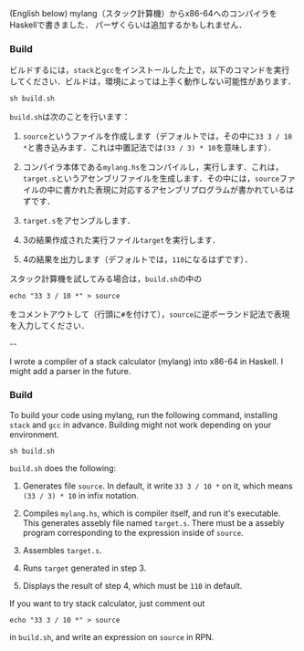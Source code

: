 (English below)
mylang（スタック計算機）からx86-64へのコンパイラをHaskellで書きました．
パーザくらいは追加するかもしれません．

### Build
ビルドするには，`stack`と`gcc`をインストールした上で，以下のコマンドを実行してください．ビルドは，環境によっては上手く動作しない可能性があります．
```
sh build.sh
```

`build.sh`は次のことを行います：

1. `source`というファイルを作成します（デフォルトでは，その中に`33 3 / 10 *`と書き込みます．これは中置記法では`(33 / 3) * 10`を意味します）．

2. コンパイラ本体である`mylang.hs`をコンパイルし，実行します．これは，`target.s`というアセンブリファイルを生成します．その中には，`source`ファイルの中に書かれた表現に対応するアセンブリプログラムが書かれているはずです．

3. `target.s`をアセンブルします．

4. 3の結果作成された実行ファイル`target`を実行します．

5. 4の結果を出力します（デフォルトでは，`110`になるはずです）．

スタック計算機を試してみる場合は，`build.sh`の中の
```
echo "33 3 / 10 *" > source
```
をコメントアウトして（行頭に`#`を付けて），`source`に逆ポーランド記法で表現を入力してください．

--

I wrote a compiler of a stack calculator (mylang) into x86-64 in Haskell. I might add a parser in the future.

### Build
To build your code using mylang, run the following command, installing `stack` and `gcc` in advance. Building might not work depending on your environment.
```
sh build.sh
```

`build.sh` does the following:

1. Generates file `source`. In default, it write `33 3 / 10 *` on it, which means `(33 / 3) * 10` in infix notation.

2. Compiles `mylang.hs`, which is compiler itself, and run it's executable. This generates assebly file named `target.s`. There must be a assebly program corresponding to the expression inside of `source`.

3. Assembles `target.s`.

4. Runs `target` generated in step 3.

5. Displays the result of step 4, which must be `110` in default.

If you want to try stack calculator, just comment out
```
echo "33 3 / 10 *" > source
```
in `build.sh`, and write an expression on `source` in RPN.